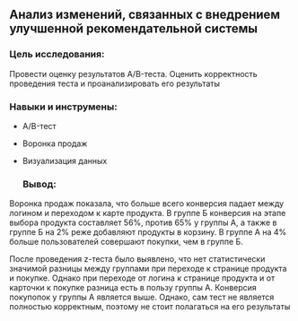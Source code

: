 <H2>Анализ изменений, связанных с внедрением улучшенной рекомендательной системы</H2>

<h3>Цель исследования:</h3>    
Провести оценку результатов A/B-теста. Оценить корректность проведения теста и проанализировать его результаты

  <br>
  
<h3> Навыки и инструмены:</h3>

- A/B-тест
- Воронка продаж
- Визуализация данных

  <h3>Вывод:</h3>

Воронка продаж показала, что больше всего конверсия падает между логином и переходом к карте продукта. В группе Б конверсия на этапе выбора продукта составляет 56%, против 65% у группы А, а также в группе Б на 2% реже добавляют продукты в корзину. В группе А на 4% больше пользователей совершают покупки, чем в группе Б.

После проведения z-теста было выявлено, что нет статистически значимой разницы между группами при переходе к странице продукта и покупке. Однако при переходе от логина к странице продукта и от карточки к покупке разница есть в пользу группы А. Конверсия покупопок у группы А является выше. Однако, сам тест не является полностью корректным, поэтому не стоит полагаться на его результаты


